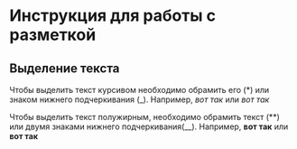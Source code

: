 # Инструкция для работы с разметкой

## Выделение текста

Чтобы выделить текст курсивом необходимо обрамить его (*) или знаком нижнего подчеркивания (_). Например, *вот так* или _вот так_

Чтобы выделить текст полужирным, необходимо обрамить текст (**) или двумя знаками нижнего подчеркивания(__). Например, **вот так** или __вот так__